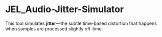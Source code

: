 # JEL_Audio-Jitter-Simulator
This tool simulates **jitter**—the subtle time-based distortion that happens when samples are processed slightly off-time.
